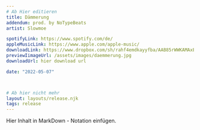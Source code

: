 ```yaml
---
# Ab Hier editieren
title: Dämmerung
addendum: prod. by NoTypeBeats
artist: Slowmoe

spotifyLink: https://www.spotify.com/de/
appleMusicLink: https://www.apple.com/apple-music/
downloadLink: https://www.dropbox.com/sh/rahf4emdkayyfba/AAB85rWWKAMAxELVjGcMhaxwa?dl=0
previewIimageUrl: /assets/images/daemmerung.jpg
downloadUrl: hier download url

date: "2022-05-07"



# Ab hier nicht mehr
layout: layouts/release.njk
tags: release
---
```


Hier Inhalt in MarkDown - Notation einfügen.